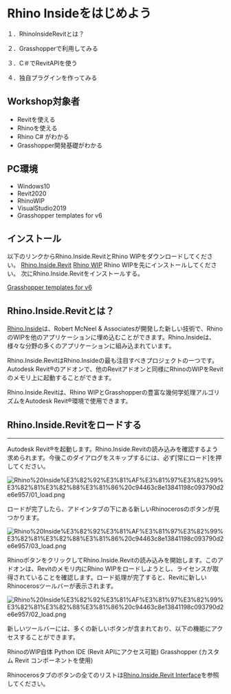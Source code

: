 # Rhino Insideをはじめよう
１．RhinoInsideRevitとは？

２．Grasshopperで利用してみる

３．C＃でRevitAPIを使う

４．独自プラグインを作ってみる

## Workshop対象者
* Revitを使える
* Rhinoを使える
* Rhino C# がわかる
* Grasshopper開発基礎がわかる

## PC環境
* Windows10
* Revit2020
* RhinoWIP
* VisualStudio2019
* Grasshopper templates for v6

## インストール
以下のリンクからRhino.Inside.RevitとRhino WIPをダウンロードしてください。
[Rhino.Inside.Revit](https://www.rhino3d.com/download/rhino.inside-revit/7/wip)
[Rhino WIP](https://www.rhino3d.com/download/rhino/wip)
Rhino WIPを先にインストールしてください。
次にRhino.Inside.Revitをインストールする。

[Grasshopper templates for v6](https://marketplace.visualstudio.com/items?itemName=McNeel.GrasshopperAssemblyforv6)

## Rhino.Inside.Revitとは？
[Rhino.Inside](https://github.com/mcneel/rhino.inside)は、Robert McNeel & Associatesが開発した新しい技術で、RhinoのWIPを他のアプリケーションに埋め込むことができます。Rhino.Insideは、様々な分野の多くのアプリケーションに組み込まれています。

Rhino.Inside.RevitはRhino.Insideの最も注目すべきプロジェクトの一つです。Autodesk Revit®のアドオンで、他のRevitアドオンと同様にRhinoのWIPをRevitのメモリ上に起動することができます。

Rhino.Inside.Revitは、Rhino WIPとGrasshopperの豊富な幾何学処理アルゴリズムをAutodesk Revit®環境で使用できます。

## Rhino.Inside.Revitをロードする

---

Autodesk Revit®を起動します。Rhino.Inside.Revitの読み込みを確認するよう求められます。今後このダイアログをスキップするには、必ず[常にロード]を押してください。

![Rhino%20Inside%E3%82%92%E3%81%AF%E3%81%97%E3%82%99%E3%82%81%E3%82%88%E3%81%86%20c94463c8e13841198c093790d2e6e957/01_load.png](https://github.com/yishizu/TokyoAECMeetup/RhinoInsideRevitWorkshop/images/01_load.png)

ロードが完了したら、アドインタブの下にある新しいRhinocerosのボタンが見つかります。

![Rhino%20Inside%E3%82%92%E3%81%AF%E3%81%97%E3%82%99%E3%82%81%E3%82%88%E3%81%86%20c94463c8e13841198c093790d2e6e957/03_load.png](Rhino%20Inside%E3%82%92%E3%81%AF%E3%81%97%E3%82%99%E3%82%81%E3%82%88%E3%81%86%20c94463c8e13841198c093790d2e6e957/03_load.png)

RhinoボタンをクリックしてRhino.Inside.Revitの読み込みを開始します。このアドオンは、Revitのメモリ内にRhino WIPをロードしようとし、ライセンスが取得されていることを確認します。ロード処理が完了すると、Revitに新しいRhinocerosツールバーが表示されます。

![Rhino%20Inside%E3%82%92%E3%81%AF%E3%81%97%E3%82%99%E3%82%81%E3%82%88%E3%81%86%20c94463c8e13841198c093790d2e6e957/02_load.png](Rhino%20Inside%E3%82%92%E3%81%AF%E3%81%97%E3%82%99%E3%82%81%E3%82%88%E3%81%86%20c94463c8e13841198c093790d2e6e957/02_load.png)

新しいツールバーには、多くの新しいボタンが含まれており、以下の機能にアクセスすることができます。

RhinoのWIP自体
Python IDE (Revit APIにアクセス可能)
Grasshopper (カスタム Revit コンポーネントを使用)

Rhinocerosタブのボタンの全てのリストは[Rhino.Inside.Revit Interface](https://www.rhino3d.com/inside/revit/beta/reference/rir-interface)を参照してください。
